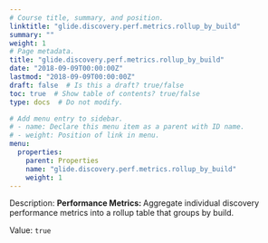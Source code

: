 ```yaml
---
# Course title, summary, and position.
linktitle: "glide.discovery.perf.metrics.rollup_by_build"
summary: ""
weight: 1
# Page metadata.
title: "glide.discovery.perf.metrics.rollup_by_build"
date: "2018-09-09T00:00:00Z"
lastmod: "2018-09-09T00:00:00Z"
draft: false  # Is this a draft? true/false
toc: true  # Show table of contents? true/false
type: docs  # Do not modify.

# Add menu entry to sidebar.
# - name: Declare this menu item as a parent with ID name.
# - weight: Position of link in menu.
menu:
  properties:
    parent: Properties
    name: "glide.discovery.perf.metrics.rollup_by_build"
    weight: 1
---
```


Description: <b>Performance Metrics: </b> Aggregate individual discovery performance metrics into a rollup table that groups by build.


Value: `true`